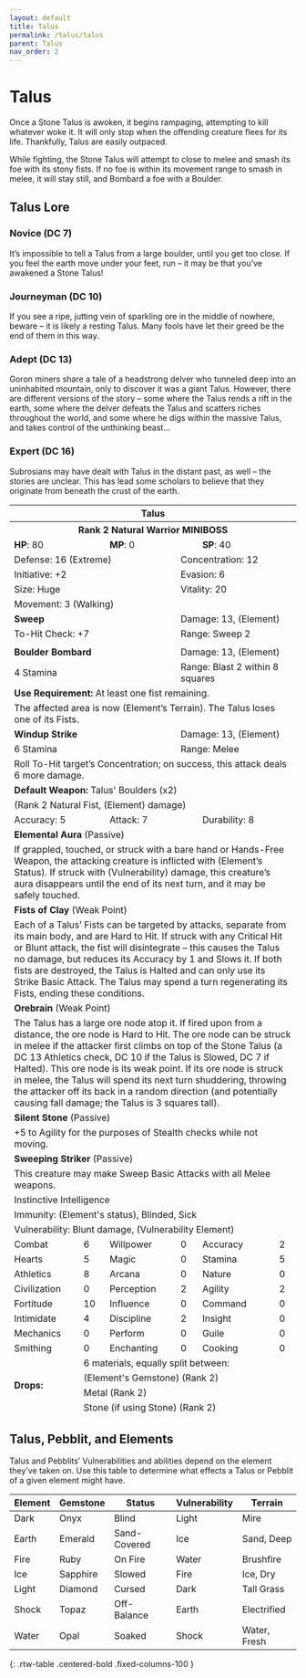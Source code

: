```yaml
---
layout: default
title: Talus
permalink: /talus/talus
parent: Talus
nav_order: 2
---
```


# Talus

Once a Stone Talus is awoken, it begins rampaging, attempting to kill whatever woke it. It will only stop when the offending creature flees for its life. Thankfully, Talus are easily outpaced.

While fighting, the Stone Talus will attempt to close to melee and smash its foe with its stony fists. If no foe is within its movement range to smash in melee, it will stay still, and Bombard a foe with a Boulder.

## Talus Lore

### Novice (DC 7)

It’s impossible to tell a Talus from a large boulder, until you get too close. If you feel the earth move under your feet, run – it may be that you’ve awakened a Stone Talus!

### Journeyman (DC 10)

If you see a ripe, jutting vein of sparkling ore in the middle of nowhere, beware – it is likely a resting Talus. Many fools have let their greed be the end of them in this way. 

### Adept (DC 13)

Goron miners share a tale of a headstrong delver who tunneled deep into an uninhabited mountain, only to discover it was a giant Talus. However, there are different versions of the story – some where the Talus rends a rift in the earth, some where the delver defeats the Talus and scatters riches throughout the world, and some where he digs within the massive Talus, and takes control of the unthinking beast…

### Expert (DC 16)

Subrosians may have dealt with Talus in the distant past, as well – the stories are unclear. This has lead some scholars to believe that they originate from beneath the crust of the earth.

<table class="creature-table">
  <thead>
    <tr>
      <th colspan="6" class="fs-6 text-grey-lt-000 creature-title-bg">Talus</th>
    </tr>
    <tr>
      <th colspan="6" class="fs-5 text-grey-lt-000 creature-title-bg">Rank 2 Natural Warrior MINIBOSS</th>
    </tr>
    <tr>
      <td class="text-grey-dk-300 creature-content-bg-dark" colspan="2">
        <strong>HP</strong>: 80
      </td>
      <td class="text-grey-dk-300 creature-content-bg-dark" colspan="2">
        <strong>MP</strong>: 0
      </td>
      <td class="text-grey-dk-300 creature-content-bg-dark" colspan="2">
        <strong>SP</strong>: 40
      </td>
    </tr>
    <tr>
      <td class="text-grey-dk-300 creature-content-bg-light" colspan="3">Defense: 16 (Extreme)</td>
      <td class="text-grey-dk-300 creature-content-bg-light" colspan="3">Concentration: 12</td>
    </tr>
    <tr>
      <td class="text-grey-dk-300 creature-content-bg-light" colspan="3">Initiative: +2</td>
      <td class="text-grey-dk-300 creature-content-bg-light" colspan="3">Evasion: 6</td>
    </tr>
    <tr>
      <td class="text-grey-dk-300 creature-content-bg-light" colspan="3">Size: Huge</td>
      <td class="text-grey-dk-300 creature-content-bg-light" colspan="3">Vitality: 20</td>
    </tr>
    <tr>
      <td class="text-grey-dk-300 creature-content-bg-light" colspan="6">Movement: 3 (Walking)</td>
    </tr>
    <tr>
      <td class="text-grey-dk-300 creature-content-bg-dark" colspan="3">
        <strong>Sweep</strong>
      </td>
      <td class="text-grey-dk-300 creature-content-bg-dark" colspan="3">Damage: 13, (Element)</td>
    </tr>
    <tr>
      <td class="text-grey-dk-300 creature-content-bg-dark" colspan="3">To-Hit Check: +7</td>
      <td class="text-grey-dk-300 creature-content-bg-dark" colspan="3">Range: Sweep 2</td>
    </tr>
    <tr>
      <td class="text-grey-dk-300 creature-content-bg-dark fs-2" colspan="6"></td>
    </tr>
    <tr>
      <td class="text-grey-dk-300 creature-content-bg-light" colspan="3">
        <strong>Boulder Bombard</strong>
      </td>
      <td class="text-grey-dk-300 creature-content-bg-light" colspan="3">Damage: 13, (Element)</td>
    </tr>
    <tr class="text-grey-dk-300 creature-content-bg-light">
      <td class="text-grey-dk-300 creature-content-bg-light" colspan="3">4 Stamina</td>
      <td class="text-grey-dk-300 creature-content-bg-light" colspan="3">Range: Blast 2 within 8 squares</td>
    </tr>
    <tr>
      <td class="text-grey-dk-300 creature-content-bg-light" colspan="6">
        <strong>Use Requirement: </strong>At least one fist remaining.
      </td>
    </tr>
    <tr>
      <td class="text-grey-dk-300 creature-content-bg-light fs-2" colspan="6">The affected area is now (Element’s Terrain). The Talus loses one of its Fists.</td>
    </tr>
    <tr>
      <td class="text-grey-dk-300 creature-content-bg-light" colspan="3">
        <strong>Windup Strike</strong>
      </td>
      <td class="text-grey-dk-300 creature-content-bg-light" colspan="3">Damage: 13, (Element)</td>
    </tr>
    <tr class="text-grey-dk-300 creature-content-bg-light">
      <td class="text-grey-dk-300 creature-content-bg-light" colspan="3">6 Stamina</td>
      <td class="text-grey-dk-300 creature-content-bg-light" colspan="3">Range: Melee</td>
    </tr>
    <tr>
      <td class="text-grey-dk-300 creature-content-bg-light fs-2" colspan="6">Roll To-Hit target’s Concentration; on success, this attack deals 6 more damage.</td>
    </tr>
    <tr>
      <td class="text-grey-dk-300 creature-content-bg-dark" colspan="6">
        <strong>Default Weapon: </strong>Talus' Boulders (x2)
      </td>
    </tr>
    <tr>
      <td class="text-grey-dk-300 creature-content-bg-dark" colspan="6">(Rank 2 Natural Fist, (Element) damage)</td>
    </tr>
    <tr>
      <td class="text-grey-dk-300 creature-content-bg-dark" colspan="2">Accuracy: 5</td>
      <td class="text-grey-dk-300 creature-content-bg-dark" colspan="2">Attack: 7</td>
      <td class="text-grey-dk-300 creature-content-bg-dark" colspan="2">Durability: 8</td>
    </tr>
    <tr>
      <td class="text-grey-dk-300 creature-content-bg-light" colspan="6">
        <strong>Elemental Aura</strong> (Passive)
      </td>
    </tr>
    <tr>
      <td class="text-grey-dk-300 creature-content-bg-light fs-2" colspan="6">If grappled, touched, or struck with a bare hand or Hands-Free Weapon, the attacking creature is inflicted with (Element’s Status). If struck with (Vulnerability) damage, this creature’s aura disappears until the end of its next turn, and it may be safely touched.</td>
    </tr>
    <tr>
      <td class="text-grey-dk-300 creature-content-bg-light" colspan="6">
        <strong>Fists of Clay</strong> (Weak Point)
      </td>
    </tr>
    <tr>
      <td class="text-grey-dk-300 creature-content-bg-light fs-2" colspan="6">Each of a Talus’ Fists can be targeted by attacks, separate from its main body, and are Hard to Hit. If struck with any Critical Hit or Blunt attack, the fist will disintegrate – this causes the Talus no damage, but reduces its Accuracy by 1 and Slows it. If both fists are destroyed, the Talus is Halted and can only use its Strike Basic Attack. The Talus may spend a turn regenerating its Fists, ending these conditions.</td>
    </tr>
    <tr>
      <td class="text-grey-dk-300 creature-content-bg-light" colspan="6">
        <strong>Orebrain</strong> (Weak Point)
      </td>
    </tr>
    <tr>
      <td class="text-grey-dk-300 creature-content-bg-light fs-2" colspan="6">The Talus has a large ore node atop it. If fired upon from a distance, the ore node is Hard to Hit. The ore node can be struck in melee if the attacker first climbs on top of the Stone Talus (a DC 13 Athletics check, DC 10 if the Talus is Slowed, DC 7 if Halted). This ore node is its weak point. If its ore node is struck in melee, the Talus will spend its next turn shuddering, throwing the attacker off its back in a random direction (and potentially causing fall damage; the Talus is 3 squares tall).</td>
    </tr>
    <tr>
      <td class="text-grey-dk-300 creature-content-bg-light" colspan="6">
        <strong>Silent Stone</strong> (Passive)
      </td>
    </tr>
    <tr>
      <td class="text-grey-dk-300 creature-content-bg-light fs-2" colspan="6">+5 to Agility for the purposes of Stealth checks while not moving.</td>
    </tr>
    <tr>
      <td class="text-grey-dk-300 creature-content-bg-light" colspan="6">
        <strong>Sweeping Striker</strong> (Passive)
      </td>
    </tr>
    <tr>
      <td class="text-grey-dk-300 creature-content-bg-light fs-2" colspan="6">This creature may make Sweep Basic Attacks with all Melee weapons.</td>
    </tr>
    <tr>
      <td class="text-grey-dk-300 creature-content-bg-dark fs-4" colspan="6">Instinctive Intelligence</td>
    </tr>
    <tr>
      <td class="text-grey-dk-300 creature-content-bg-dark fs-4" colspan="6">Immunity: (Element's status), Blinded, Sick</td>
    </tr>
    <tr>
      <td class="text-grey-dk-300 creature-content-bg-dark fs-4" colspan="6">Vulnerability: Blunt damage, (Vulnerability Element)</td>
    </tr>
    <tr>
      <td class="text-grey-dk-300 creature-content-bg-dark fs-2">Combat</td>
      <td class="text-grey-dk-300 creature-content-bg-dark fs-2">6</td>
      <td class="text-grey-dk-300 creature-content-bg-dark fs-2">Willpower</td>
      <td class="text-grey-dk-300 creature-content-bg-dark fs-2">0</td>
      <td class="text-grey-dk-300 creature-content-bg-dark fs-2">Accuracy</td>
      <td class="text-grey-dk-300 creature-content-bg-dark fs-2">2</td>
    </tr>
    <tr class="text-grey-dk-300 creature-content-bg-dark fs-2">
      <td class="text-grey-dk-300 creature-content-bg-dark fs-2">Hearts</td>
      <td class="text-grey-dk-300 creature-content-bg-dark fs-2">5</td>
      <td class="text-grey-dk-300 creature-content-bg-dark fs-2">Magic</td>
      <td class="text-grey-dk-300 creature-content-bg-dark fs-2">0</td>
      <td class="text-grey-dk-300 creature-content-bg-dark fs-2">Stamina</td>
      <td class="text-grey-dk-300 creature-content-bg-dark fs-2">5</td>
    </tr>
    <tr class="text-grey-dk-300 creature-content-bg-dark fs-2">
      <td class="text-grey-dk-300 creature-content-bg-dark fs-2">Athletics</td>
      <td class="text-grey-dk-300 creature-content-bg-dark fs-2">8</td>
      <td class="text-grey-dk-300 creature-content-bg-dark fs-2">Arcana</td>
      <td class="text-grey-dk-300 creature-content-bg-dark fs-2">0</td>
      <td class="text-grey-dk-300 creature-content-bg-dark fs-2">Nature</td>
      <td class="text-grey-dk-300 creature-content-bg-dark fs-2">0</td>
    </tr>
    <tr class="text-grey-dk-300 creature-content-bg-dark fs-2">
      <td class="text-grey-dk-300 creature-content-bg-dark fs-2">Civilization</td>
      <td class="text-grey-dk-300 creature-content-bg-dark fs-2">0</td>
      <td class="text-grey-dk-300 creature-content-bg-dark fs-2">Perception</td>
      <td class="text-grey-dk-300 creature-content-bg-dark fs-2">2</td>
      <td class="text-grey-dk-300 creature-content-bg-dark fs-2">Agility</td>
      <td class="text-grey-dk-300 creature-content-bg-dark fs-2">2</td>
    </tr>
    <tr class="text-grey-dk-300 creature-content-bg-dark fs-2">
      <td class="text-grey-dk-300 creature-content-bg-dark fs-2">Fortitude</td>
      <td class="text-grey-dk-300 creature-content-bg-dark fs-2">10</td>
      <td class="text-grey-dk-300 creature-content-bg-dark fs-2">Influence</td>
      <td class="text-grey-dk-300 creature-content-bg-dark fs-2">0</td>
      <td class="text-grey-dk-300 creature-content-bg-dark fs-2">Command</td>
      <td class="text-grey-dk-300 creature-content-bg-dark fs-2">0</td>
    </tr>
    <tr class="text-grey-dk-300 creature-content-bg-dark fs-2">
      <td class="text-grey-dk-300 creature-content-bg-dark fs-2">Intimidate</td>
      <td class="text-grey-dk-300 creature-content-bg-dark fs-2">4</td>
      <td class="text-grey-dk-300 creature-content-bg-dark fs-2">Discipline</td>
      <td class="text-grey-dk-300 creature-content-bg-dark fs-2">2</td>
      <td class="text-grey-dk-300 creature-content-bg-dark fs-2">Insight</td>
      <td class="text-grey-dk-300 creature-content-bg-dark fs-2">0</td>
    </tr>
    <tr class="text-grey-dk-300 creature-content-bg-dark fs-2">
      <td class="text-grey-dk-300 creature-content-bg-dark fs-2">Mechanics</td>
      <td class="text-grey-dk-300 creature-content-bg-dark fs-2">0</td>
      <td class="text-grey-dk-300 creature-content-bg-dark fs-2">Perform</td>
      <td class="text-grey-dk-300 creature-content-bg-dark fs-2">0</td>
      <td class="text-grey-dk-300 creature-content-bg-dark fs-2">Guile</td>
      <td class="text-grey-dk-300 creature-content-bg-dark fs-2">0</td>
    </tr>
    <tr class="text-grey-dk-300 creature-content-bg-dark fs-2">
      <td class="text-grey-dk-300 creature-content-bg-dark fs-2">Smithing</td>
      <td class="text-grey-dk-300 creature-content-bg-dark fs-2">0</td>
      <td class="text-grey-dk-300 creature-content-bg-dark fs-2">Enchanting</td>
      <td class="text-grey-dk-300 creature-content-bg-dark fs-2">0</td>
      <td class="text-grey-dk-300 creature-content-bg-dark fs-2">Cooking</td>
      <td class="text-grey-dk-300 creature-content-bg-dark fs-2">0</td>
    </tr>
    <tr>
      <td class="text-grey-dk-300 creature-content-bg-light" rowspan="4">
        <strong>Drops:</strong>
      </td>
      <td class="text-grey-dk-300 creature-content-bg-light" colspan="5">6 materials, equally split between:</td>
    </tr>
    <tr>
      <td class="text-grey-dk-300 creature-content-bg-light" colspan="5">(Element's Gemstone) (Rank 2)</td>
    </tr>
    <tr>
      <td class="text-grey-dk-300 creature-content-bg-light" colspan="5">Metal (Rank 2)</td>
    </tr>
    <tr>
      <td class="text-grey-dk-300 creature-content-bg-light" colspan="5">Stone (if using Stone) (Rank 2)</td>
    </tr>
  </thead>
</table>

## Talus, Pebblit, and Elements

Talus and Pebblits’ Vulnerabilities and abilities depend on the element they’ve taken on. Use this table to determine what effects a Talus or Pebblit of a given element might have.

| Element | Gemstone  | Status       | Vulnerability | Terrain      |
|---------|-----------|--------------|---------------|--------------|
| Dark    | Onyx      | Blind        | Light         | Mire         |
| Earth   | Emerald   | Sand-Covered | Ice           | Sand, Deep   |
| Fire    | Ruby      | On Fire      | Water         | Brushfire    |
| Ice     | Sapphire  | Slowed       | Fire          | Ice, Dry     |
| Light   | Diamond   | Cursed       | Dark          | Tall Grass   |
| Shock   | Topaz     | Off-Balance  | Earth         | Electrified  |
| Water   | Opal      | Soaked       | Shock         | Water, Fresh |
{: .rtw-table .centered-bold .fixed-columns-100 }
